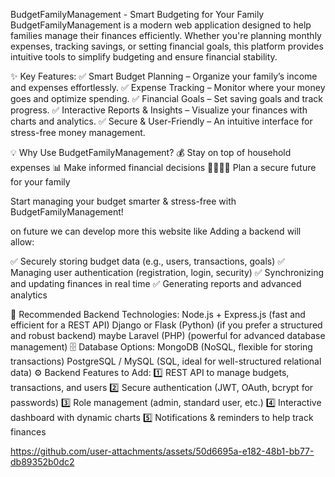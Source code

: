 BudgetFamilyManagement - Smart Budgeting for Your Family
BudgetFamilyManagement is a modern web application designed to help families manage their finances efficiently. Whether you're planning monthly expenses, tracking savings, or setting financial goals, this platform provides intuitive tools to simplify budgeting and ensure financial stability.

✨ Key Features:
✅ Smart Budget Planning – Organize your family’s income and expenses effortlessly.
✅ Expense Tracking – Monitor where your money goes and optimize spending.
✅ Financial Goals – Set saving goals and track progress.
✅ Interactive Reports & Insights – Visualize your finances with charts and analytics.
✅ Secure & User-Friendly – An intuitive interface for stress-free money management.

💡 Why Use BudgetFamilyManagement?
💰 Stay on top of household expenses
📊 Make informed financial decisions
👨‍👩‍👧‍👦 Plan a secure future for your family

Start managing your budget smarter & stress-free with BudgetFamilyManagement! 

on future we can develop more this website like Adding a backend will allow:

✅ Securely storing budget data (e.g., users, transactions, goals)
✅ Managing user authentication (registration, login, security)
✅ Synchronizing and updating finances in real time
✅ Generating reports and advanced analytics

🔧 Recommended Backend Technologies:
Node.js + Express.js (fast and efficient for a REST API)
Django or Flask (Python) (if you prefer a structured and robust backend) maybe
Laravel (PHP) (powerful for advanced database management)
🗄️ Database Options:
MongoDB (NoSQL, flexible for storing transactions)
PostgreSQL / MySQL (SQL, ideal for well-structured relational data)
⚙️ Backend Features to Add:
1️⃣ REST API to manage budgets, transactions, and users
2️⃣ Secure authentication (JWT, OAuth, bcrypt for passwords)
3️⃣ Role management (admin, standard user, etc.)
4️⃣ Interactive dashboard with dynamic charts
5️⃣ Notifications & reminders to help track finances



https://github.com/user-attachments/assets/50d6695a-e182-48b1-bb77-db89352b0dc2

